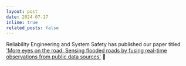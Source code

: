 ```yaml
---
layout: post
date: 2024-07-17
inline: true
related_posts: false
---
```

Reliability Engineering and System Safety has published our paper titled <a href="https://doi.org/10.1016/j.ress.2024.110368">'More eyes on the road: Sensing flooded roads by fusing real-time observations from public data sources'</a> :tada:
